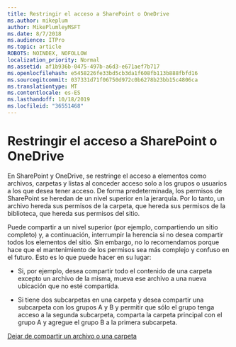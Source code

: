 ```yaml
---
title: Restringir el acceso a SharePoint o OneDrive
ms.author: mikeplum
author: MikePlumleyMSFT
ms.date: 8/7/2018
ms.audience: ITPro
ms.topic: article
ROBOTS: NOINDEX, NOFOLLOW
localization_priority: Normal
ms.assetid: af1b936b-0475-497b-a6d3-e671aef7b717
ms.openlocfilehash: e5458226fe33bd5cb3da1f608fb113b888fbfd16
ms.sourcegitcommit: 037331d71f06750d972c0b6278b23bb15c4806ca
ms.translationtype: MT
ms.contentlocale: es-ES
ms.lasthandoff: 10/18/2019
ms.locfileid: "36551468"
---
```

# <a name="restrict-access-in-sharepoint-or-onedrive"></a>Restringir el acceso a SharePoint o OneDrive

En SharePoint y OneDrive, se restringe el acceso a elementos como archivos, carpetas y listas al conceder acceso solo a los grupos o usuarios a los que desea tener acceso. De forma predeterminada, los permisos de SharePoint se heredan de un nivel superior en la jerarquía. Por lo tanto, un archivo hereda sus permisos de la carpeta, que hereda sus permisos de la biblioteca, que hereda sus permisos del sitio.
  
Puede compartir a un nivel superior (por ejemplo, compartiendo un sitio completo) y, a continuación, interrumpir la herencia si no desea compartir todos los elementos del sitio. Sin embargo, no lo recomendamos porque hace que el mantenimiento de los permisos sea más complejo y confuso en el futuro. Esto es lo que puede hacer en su lugar:
  
- Si, por ejemplo, desea compartir todo el contenido de una carpeta excepto un archivo de la misma, mueva ese archivo a una nueva ubicación que no esté compartida.
    
- Si tiene dos subcarpetas en una carpeta y desea compartir una subcarpeta con los grupos A y B y permitir que sólo el grupo tenga acceso a la segunda subcarpeta, comparta la carpeta principal con el grupo A y agregue el grupo B a la primera subcarpeta.
    
[Dejar de compartir un archivo o una carpeta](https://go.microsoft.com/fwlink/?linkid=2008861)
  

